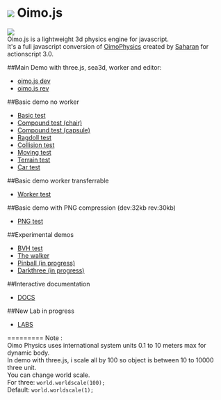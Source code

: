 <img src="http://lo-th.github.io/Oimo.js/images/logos.png"/>  Oimo.js 
=========
<img src="http://lo-th.github.io/Oimo.js/images/head.jpg"/><br>
Oimo.js is a lightweight 3d physics engine for javascript.<br>
It's a full javascript conversion of [OimoPhysics](https://github.com/saharan/OimoPhysics) created by [Saharan](http://el-ement.com/blog/) for actionscript 3.0.<br>


##Main Demo with three.js, sea3d, worker and editor:

- [oimo.js dev](http://lo-th.github.io/Oimo.js/index.html)
- [oimo.js rev](http://lo-th.github.io/Oimo.js/index_rev.html)

##Basic demo no worker
- [Basic test](http://lo-th.github.io/Oimo.js/test_basic.html)
- [Compound test (chair)](http://lo-th.github.io/Oimo.js/test_compound.html)
- [Compound test (capsule)](http://lo-th.github.io/Oimo.js/test_compound2.html)
- [Ragdoll test](http://lo-th.github.io/Oimo.js/test_ragdoll.html)
- [Collision test](http://lo-th.github.io/Oimo.js/test_collision.html)
- [Moving test](http://lo-th.github.io/Oimo.js/test_moving.html)
- [Terrain test](http://lo-th.github.io/Oimo.js/test_terrain.html)
- [Car test](http://lo-th.github.io/Oimo.js/test_car.html)

##Basic demo worker transferrable
- [Worker test](http://lo-th.github.io/Oimo.js/test_worker.html)

##Basic demo with PNG compression (dev:32kb rev:30kb)
- [PNG test](http://lo-th.github.io/Oimo.js/test_basic_png.html)

##Experimental demos
- [BVH test](http://lo-th.github.io/Oimo.js/test_bvh.html)
- [The walker](http://lo-th.github.io/Oimo.js/experimental/walker.html)
- [Pinball (in progress)](http://lo-th.github.io/Oimo.js/experimental/pinball.html)
- [Darkthree (in progress)](http://lo-th.github.io/Oimo.js/experimental/darkthree.html)

##Interactive documentation
- [DOCS](http://lo-th.github.io/Oimo.js/docs/index.html)

##New Lab in progress
- [LABS](http://lo-th.github.io/Oimo.js/docs/index_lab.html)

=========
Note :<br>
Oimo Physics uses international system units 0.1 to 10 meters max for dynamic body.<br>
In demo with three.js, i scale all by 100 so object is between 10 to 10000 three unit.<br>
You can change world scale.<br>
For three: `world.worldscale(100);`<br>
Default: `world.worldscale(1);`
